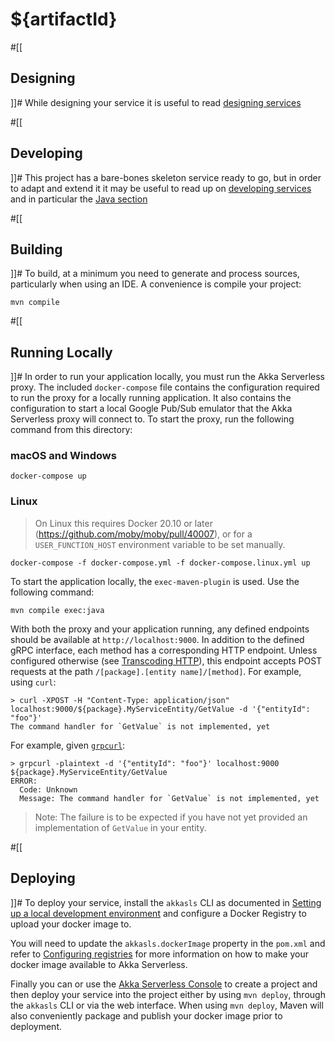 # ${artifactId}

#[[
## Designing
]]#
While designing your service it is useful to read [designing services](https://developer.lightbend.com/docs/akka-serverless/designing/index.html)

#[[
## Developing
]]#
This project has a bare-bones skeleton service ready to go, but in order to adapt and
extend it it may be useful to read up on [developing services](https://developer.lightbend.com/docs/akka-serverless/developing/index.html)
and in particular the [Java section](https://developer.lightbend.com/docs/akka-serverless/java-services/index.html)

#[[
## Building
]]#
To build, at a minimum you need to generate and process sources, particularly when using an IDE.
A convenience is compile your project:

```
mvn compile
```

#[[
## Running Locally
]]#
In order to run your application locally, you must run the Akka Serverless proxy. The included `docker-compose` file contains the configuration required to run the proxy for a locally running application.
It also contains the configuration to start a local Google Pub/Sub emulator that the Akka Serverless proxy will connect to.
To start the proxy, run the following command from this directory:

### macOS and Windows

```
docker-compose up
```

### Linux

> On Linux this requires Docker 20.10 or later (https://github.com/moby/moby/pull/40007),
> or for a `USER_FUNCTION_HOST` environment variable to be set manually.

```
docker-compose -f docker-compose.yml -f docker-compose.linux.yml up
```

To start the application locally, the `exec-maven-plugin` is used. Use the following command:

```
mvn compile exec:java
```

With both the proxy and your application running, any defined endpoints should be available at `http://localhost:9000`. In addition to the defined gRPC interface, each method has a corresponding HTTP endpoint. Unless configured otherwise (see [Transcoding HTTP](https://docs.lbcs.dev/js-services/proto.html#_transcoding_http)), this endpoint accepts POST requests at the path `/[package].[entity name]/[method]`. For example, using `curl`:

```
> curl -XPOST -H "Content-Type: application/json" localhost:9000/${package}.MyServiceEntity/GetValue -d '{"entityId": "foo"}'
The command handler for `GetValue` is not implemented, yet
```

For example, given [`grpcurl`](https://github.com/fullstorydev/grpcurl):

```shell
> grpcurl -plaintext -d '{"entityId": "foo"}' localhost:9000 ${package}.MyServiceEntity/GetValue
ERROR:
  Code: Unknown
  Message: The command handler for `GetValue` is not implemented, yet
```

> Note: The failure is to be expected if you have not yet provided an implementation of `GetValue` in
> your entity.

#[[
## Deploying
]]#
To deploy your service, install the `akkasls` CLI as documented in
[Setting up a local development environment](https://developer.lightbend.com/docs/akka-serverless/getting-started/set-up-development-env.html)
and configure a Docker Registry to upload your docker image to.

You will need to update the `akkasls.dockerImage` property in the `pom.xml` and refer to
[Configuring registries](https://developer.lightbend.com/docs/akka-serverless/deploying/registries.html)
for more information on how to make your docker image available to Akka Serverless.

Finally you can or use the [Akka Serverless Console](https://console.akkaserverless.com)
to create a project and then deploy your service into the project either by using `mvn deploy`,
through the `akkasls` CLI or via the web interface. When using `mvn deploy`, Maven will also
conveniently package and publish your docker image prior to deployment.
